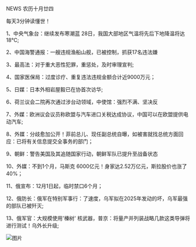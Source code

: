 NEWS 农历十月廿四

每天3分钟读懂世！

1、中央气象台：继续发布寒潮蓝 28日，我国大部地区气温将先后下地降温将达18℃;

2、中国海警通报：一艘违规渔船山舰，已被控制，抓获17名违法嫌

3、最高法：对于重大恶性犯罪，重惩处，及时审理宣判;

4、国家医保局：过度诊疗、重复违法违规金额合计近9000万元；

5、日媒：日本外相岩屋毅已在协首次访华;

6、荷兰议会二院再次通过涉台动领域，中使馆：强烈不满、坚决反

7、外媒：欧洲议会议员称欧盟与汽车进口关税达成协议，中国可以在欧盟提供电动汽车;

8、外媒：分歧愈加公开！菲前总儿、现任副总统自曝，如被害就找总统方面回应：已将有关信息提交全事务的部门；

9、朝鲜：警告美国及其追随国家行动，朝鲜军队已提升至战备状态

10、外媒：不到1个月，马斯克 6000亿元！身家达2.52万亿元，斯拉股价也涨了40%；

11、俄宣布：12月1日起，临时禁口6个月；

12、俄防长：俄军在特别军事行：了速度，乌军拟在2025年发动的坏，乌军最强的部队已被歼灭;

13、俄军官：大规模使用'榛树' 核武器，普京：将量产并列装战略几款这类导弹将进行测试！乌外长升级;

![图片](https://api.03c3.cn/api/zb)

